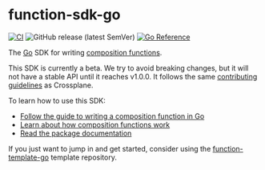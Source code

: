 # function-sdk-go
[![CI](https://github.com/crossplane/function-sdk-go/actions/workflows/ci.yml/badge.svg)](https://github.com/crossplane/function-sdk-go/actions/workflows/ci.yml) ![GitHub release (latest SemVer)](https://img.shields.io/github/v/release/crossplane/function-sdk-go) [![Go Reference](https://pkg.go.dev/badge/github.com/crossplane/function-sdk-go.svg)](https://pkg.go.dev/github.com/crossplane/function-sdk-go)

The [Go][go] SDK for writing [composition functions][functions].

This SDK is currently a beta. We try to avoid breaking changes, but it will not
have a stable API until it reaches v1.0.0. It follows the same [contributing
guidelines] as Crossplane.

To learn how to use this SDK:

* [Follow the guide to writing a composition function in Go][function guide]
* [Learn about how composition functions work][functions]
* [Read the package documentation][package docs]

If you just want to jump in and get started, consider using the
[function-template-go] template repository.

[go]: https://go.dev
[functions]: https://docs.crossplane.io/latest/concepts/composition-functions
[contributing guidelines]: https://github.com/crossplane/crossplane/tree/master/contributing
[function guide]: https://docs.crossplane.io/knowledge-base/guides/write-a-composition-function-in-go
[package docs]: https://pkg.go.dev/github.com/crossplane/function-sdk-go
[function-template-go]: https://github.com/crossplane/function-template-go
